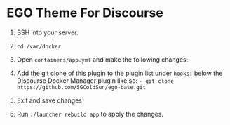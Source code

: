 EGO Theme For Discourse
=====================

1. SSH into your server.

2. `cd /var/docker`

3. Open `containers/app.yml` and make the following changes:

  1. Add the git clone of this plugin to the plugin list under `hooks:` below the Discourse Docker Manager plugin like so: `- git clone https://github.com/SGColdSun/ego-base.git`

  2. Exit and save changes

4. Run `./launcher rebuild app` to apply the changes.